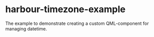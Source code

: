 # harbour-timezone-example
The example to demonstrate creating a custom QML-component for managing datetime.
